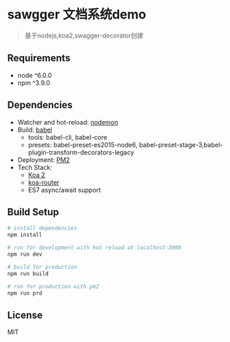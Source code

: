 # sawgger 文档系统demo

> 基于nodejs,koa2,swagger-decorator创建

## Requirements

- node ^6.0.0
- npm ^3.9.0

## Dependencies

- Watcher and hot-reload: [nodemon](http://nodemon.io/)
- Build: [babel](http://babeljs.io/)
    + tools: babel-cli, babel-core
    + presets: babel-preset-es2015-node6, babel-preset-stage-3,babel-plugin-transform-decorators-legacy
- Deployment: [PM2](https://github.com/Unitech/pm2)
- Tech Stack:
    + [Koa 2](https://github.com/koajs/koa/tree/v2.x)
    + [koa-router](https://github.com/alexmingoia/koa-router/tree/master)
    + ES7 async/await support

## Build Setup

``` bash
# install dependencies
npm install

# run for development with hot reload at localhost:3000
npm run dev

# build for production
npm run build

# run for production with pm2
npm run prd
```

## License

MIT
